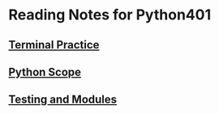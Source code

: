 # Reading Notes for Python401

## [Terminal Practice](terminal_practice.md)

## [Python Scope](python_scope.md)

## [Testing and Modules](testingAndModules.md)


